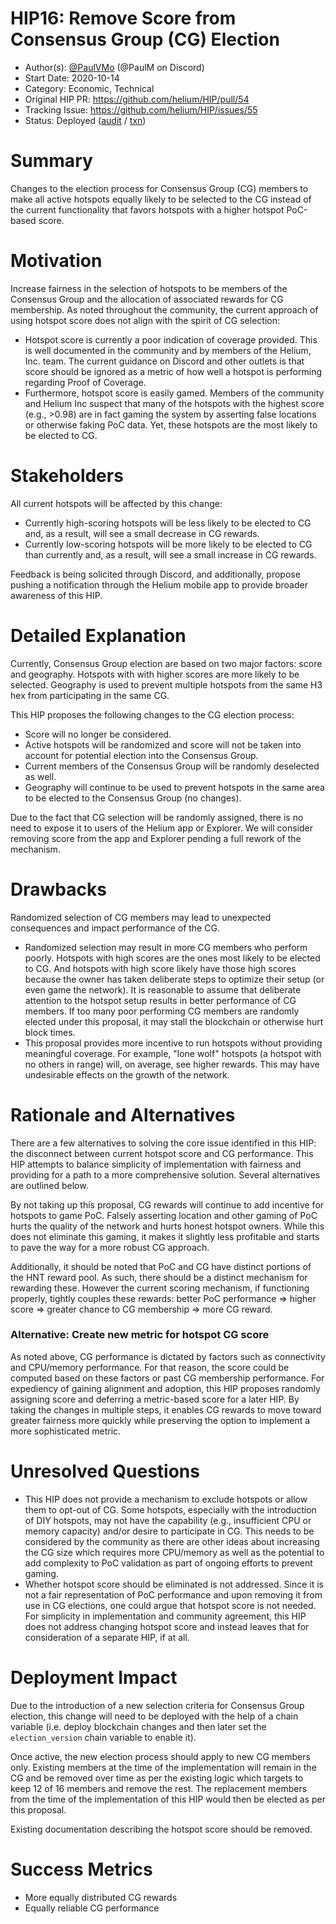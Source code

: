 # HIP16: Remove Score from Consensus Group (CG) Election

- Author(s): [@PaulVMo](https://github.com/PaulVMo) (@PaulM on Discord)
- Start Date: 2020-10-14
- Category: Economic, Technical
- Original HIP PR: https://github.com/helium/HIP/pull/54
- Tracking Issue: https://github.com/helium/HIP/issues/55
- Status: Deployed ([audit](https://github.com/helium/miner/blob/master/audit/var-48.md) / [txn](https://explorer.helium.com/txns/DywtCExrXhTxv8VoDZl_hJDjQ2PUcov_AYrW98ZPpcg))

# Summary
[summary]: #summary

Changes to the election process for Consensus Group (CG) members to make all active hotspots equally likely to be selected to the CG instead of the current functionality that favors hotspots with a higher hotspot PoC-based score.

# Motivation
[motivation]: #motivation

Increase fairness in the selection of hotspots to be members of the Consensus Group and the allocation of associated rewards for CG membership. As noted throughout the community, the current approach of using hotspot score does not align with the spirit of CG selection:
- Hotspot score is currently a poor indication of coverage provided. This is well documented in the community and by members of the Helium, Inc. team. The current guidance on Discord and other outlets is that score should be ignored as a metric of how well a hotspot is performing regarding Proof of Coverage.
- Furthermore, hotspot score is easily gamed. Members of the community and Helium Inc suspect that many of the hotspots with the highest score (e.g., >0.98) are in fact gaming the system by asserting false locations or otherwise faking PoC data. Yet, these hotspots are the most likely to be elected to CG.

# Stakeholders
[stakeholders]: #stakeholders

All current hotspots will be affected by this change:
- Currently high-scoring hotspots will be less likely to be elected to CG and, as a result, will see a small decrease in CG rewards.
- Currently low-scoring hotspots will be more likely to be elected to CG than currently and, as a result, will see a small increase in CG rewards.

Feedback is being solicited through Discord, and additionally, propose pushing a notification through the Helium mobile app to provide broader awareness of this HIP.

# Detailed Explanation
[detailed-explanation]: #detailed-explanation

Currently, Consensus Group election are based on two major factors: score and geography. Hotspots with with higher scores are more likely to be selected. Geography is used to prevent multiple hotspots from the same H3 hex from participating in the same CG.

This HIP proposes the following changes to the CG election process:
- Score will no longer be considered.
- Active hotspots will be randomized and score will not be taken into account for potential election into the Consensus Group.
- Current members of the Consensus Group will be randomly deselected as well.
- Geography will continue to be used to prevent hotspots in the same area to be elected to the Consensus Group (no changes).

Due to the fact that CG selection will be randomly assigned, there is no need to expose it to users of the Helium app or Explorer.  We will consider removing score from the app and Explorer pending a full rework of the mechanism.

# Drawbacks
[drawbacks]: #drawbacks
Randomized selection of CG members may lead to unexpected consequences and impact performance of the CG.
- Randomized selection may result in more CG members who perform poorly. Hotspots with high scores  are the ones most likely to be elected to CG. And hotspots with high score likely have those high scores because the owner has taken deliberate steps to optimize their setup (or even game the network). It is reasonable to assume that deliberate attention to the hotspot setup results in better performance of CG members. If too many poor performing CG members are randomly elected under this proposal, it may stall the blockchain or otherwise hurt block times.
- This proposal provides more incentive to run hotspots without providing meaningful coverage. For example, "lone wolf" hotspots (a hotspot with no others in range) will, on average, see higher rewards. This may have undesirable effects on the growth of the network.

# Rationale and Alternatives
[alternatives]: #rationale-and-alternatives

There are a few alternatives to solving the core issue identified in this HIP: the disconnect between current hotspot score and CG performance. This HIP attempts to balance simplicity of implementation with fairness and providing for a path to a more comprehensive solution. Several alternatives are outlined below.

By not taking up this proposal, CG rewards will continue to add incentive for hotspots to game PoC. Falsely asserting location and other gaming of PoC hurts the quality of the network and hurts honest hotspot owners. While this does not eliminate this gaming, it makes it slightly less profitable and starts to pave the way for a more robust CG approach.

Additionally, it should be noted that PoC and CG have distinct portions of the HNT reward pool. As such, there should be a distinct mechanism for rewarding these. However the current scoring mechanism, if functioning properly, tightly couples these rewards: better PoC performance => higher score =>  greater chance to CG membership => more CG reward.

### Alternative: Create new metric for hotspot CG score
As noted above, CG performance is dictated by factors such as connectivity and CPU/memory performance. For that reason, the score could be computed based on these factors or past CG membership performance. For expediency of gaining alignment and adoption, this HIP proposes randomly assigning score and deferring a metric-based score for a later HIP. By taking the changes in multiple steps, it enables CG rewards to move toward greater fairness more quickly while preserving the option to implement a more sophisticated metric.


# Unresolved Questions
[unresolved]: #unresolved-questions

- This HIP does not provide a mechanism to exclude hotspots or allow them to opt-out of CG. Some hotspots, especially with the introduction of DIY hotspots, may not have the capability (e.g., insufficient CPU or memory capacity) and/or desire to participate in CG. This needs to be considered by the community as there are other ideas about increasing the CG size which requires more CPU/memory as well as the potential to add complexity to PoC validation as part of ongoing efforts to prevent gaming.
- Whether hotspot score should be eliminated is not addressed. Since it is not a fair representation of PoC performance and upon removing it from use in CG elections, one could argue that hotspot score is not needed. For simplicity in implementation and community agreement, this HIP does not address changing hotspot score and instead leaves that for consideration of a separate HIP, if at all.


# Deployment Impact
[deployment-impact]: #deployment-impact

Due to the introduction of a new selection criteria for Consensus Group election, this change will need to be deployed with the help of a chain variable (i.e. deploy blockchain changes and then later set the `election_version` chain variable to enable it).

Once active, the new election process should apply to new CG members only. Existing members at the time of the implementation will remain in the CG and be removed over time as per the existing logic which targets to keep 12 of 16 members and remove the rest. The replacement members from the time of the implementation of this HIP would then be elected as per this proposal.

Existing documentation describing the hotspot score should be removed.

# Success Metrics
[success-metrics]: #success-metrics
- More equally distributed CG rewards
- Equally reliable CG performance
